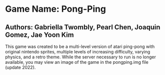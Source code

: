 # Game Name: Pong-Ping
## Authors: Gabriella Twombly, Pearl Chen, Joaquin Gomez, Jae Yoon Kim

This game was created to be a multi-level version of atari ping-pong with original nintendo sprites, multiple levels of increasing difficulty, varying physics, and a retro theme. While the server necessary to run is no longer available, you may view an image of the game in the pongping.img file (update 2022).
